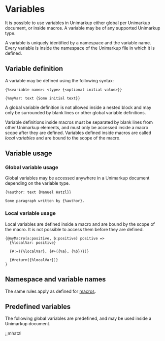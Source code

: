 # Variables

It is possible to use variables in Unimarkup either global per Unimarkup document,
or inside macros. A variable may be of any supported Unimarkup type.

A variable is uniquely identified by a namespace and the variable name.
Every variable is inside the namespace of the Unimarkup file in which it is defined.

## Variable definition

A variable may be defined using the following syntax:

```
{%<variable name>: <type> {<optional initial value>}}

{%myVar: text {Some initial text}}
```

A global variable definition is not allowed inside a nested block and may only be surrounded by blank lines or other global variable definitions.

Variable definitions inside macros must be separated by blank lines from other Unimarkup elements, and must only be accessed inside a macro scope after they are defined.
Variables defined inside macros are called *local variables* and are bound to the scope of the macro. 

## Variable usage
### Global variable usage

Global variables may be accessed anywhere in a Unimarkup document depending on the variable type.

```
{%author: text {Manuel Hatzl}}

Some paragraph written by {%author}.
```

### Local variable usage

Local variables are defined inside a macro and are bound by the scope of the macro.
It is not possible to access them before they are defined.

```
{@myMacro(a:positive, b:positive) positive =>
  {%localVar: positive}

  {#:=({%localVar}, {#+({%a}, {%b})})}
  
  {#return({%localVar})}
}
```

## Namespace and variable names

The same rules apply as defined for [macros](Macros.md/#namespaces-and-macro-names).

## Predefined variables

The following global variables are predefined, and may be used inside a Unimarkup document.

;;mhatzl

